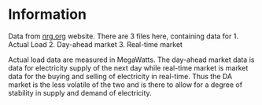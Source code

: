 # Information
Data from [nrg.org](https://www.nrg.com/resources/energy-tools/tracking-the-market.html) website. There are 3 files here, containing data for
    1. Actual Load
    2. Day-ahead market
    3. Real-time market

Actual load data are measured in MegaWatts. The day-ahead market data is data for electricity supply of the next day while real-time market is market data for the buying and selling of electricity in real-time. Thus the DA market is the less volatile of the two and is there to allow for a degree of stability in supply and demand of electricity.
